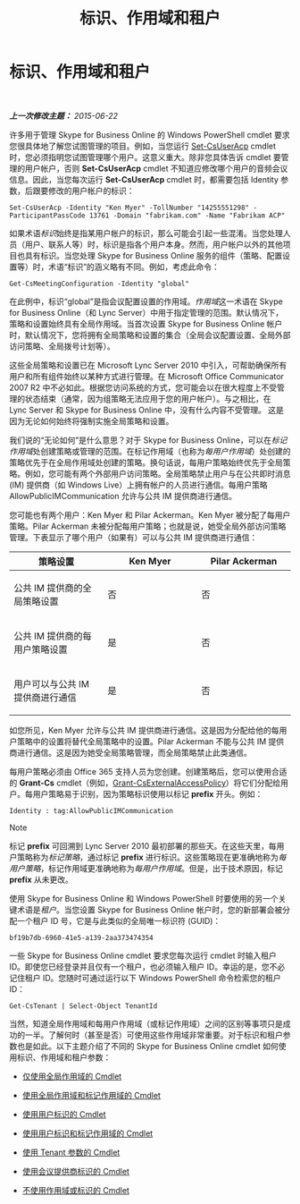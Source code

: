 ﻿---
title: 标识、作用域和租户
TOCTitle: 标识、作用域和租户
ms:assetid: 7cfa194a-2d01-4370-9b48-ee13ff597fa5
ms:mtpsurl: https://technet.microsoft.com/zh-cn/library/Dn362819(v=OCS.15)
ms:contentKeyID: 56271169
ms.date: 06/02/2017
mtps_version: v=OCS.15
ms.translationtype: HT
---

# 标识、作用域和租户

 

_**上一次修改主题：** 2015-06-22_

许多用于管理 Skype for Business Online 的 Windows PowerShell cmdlet 要求您很具体地了解您试图管理的项目。例如，当您运行 [Set-CsUserAcp](https://docs.microsoft.com/en-us/powershell/module/skype/Set-CsUserAcp) cmdlet 时，您必须指明您试图管理哪个用户。这意义重大。除非您具体告诉 cmdlet 要管理的用户帐户，否则 **Set-CsUserAcp** cmdlet 不知道应修改哪个用户的音频会议信息。因此，当您每次运行 **Set-CsUserAcp** cmdlet 时，都需要包括 Identity 参数，后跟要修改的用户帐户的标识：

    Set-CsUserAcp -Identity "Ken Myer" -TollNumber "14255551298" -ParticipantPassCode 13761 -Domain "fabrikam.com" -Name "Fabrikam ACP"

如果术语*标识*始终是指某用户帐户的标识，那么可能会引起一些混淆。当您处理人员（用户、联系人等）时，标识是指各个用户本身。然而，用户帐户以外的其他项目也具有标识。当您处理 Skype for Business Online 服务的组件（策略、配置设置等）时，术语“标识”的涵义略有不同。例如，考虑此命令：

    Get-CsMeetingConfiguration -Identity "global"

在此例中，标识“global”是指会议配置设置的作用域。*作用域*这一术语在 Skype for Business Online（和 Lync Server）中用于指定管理的范围。默认情况下，策略和设置始终具有全局作用域。当首次设置 Skype for Business Online 帐户时，默认情况下，您将拥有全局策略和设置的集合（全局会议配置设置、全局外部访问策略、全局拨号计划等）。

这些全局策略和设置已在 Microsoft Lync Server 2010 中引入，可帮助确保所有用户和所有组件始终以某种方式进行管理。在 Microsoft Office Communicator 2007 R2 中不必如此。根据您访问系统的方式，您可能会以在很大程度上不受管理的状态结束（通常，因为组策略无法应用于您的用户帐户）。与之相比，在 Lync Server 和 Skype for Business Online 中，没有什么内容不受管理。 这是因为无论如何始终将强制实施全局策略和设置。

我们说的“无论如何”是什么意思？对于 Skype for Business Online，可以在*标记作用域*处创建策略或管理的范围。在标记作用域（也称为*每用户作用域*）处创建的策略优先于在全局作用域处创建的策略。换句话说，每用户策略始终优先于全局策略。例如，您可能有两个外部用户访问策略。全局策略禁止用户与在公共即时消息 (IM) 提供商（如 Windows Live）上拥有帐户的人员进行通信。每用户策略 AllowPublicIMCommunication 允许与公共 IM 提供商进行通信。

您可能也有两个用户：Ken Myer 和 Pilar Ackerman。Ken Myer 被分配了每用户策略。Pilar Ackerman 未被分配每用户策略；也就是说，她受全局外部访问策略管理。下表显示了哪个用户（如果有）可以与公共 IM 提供商进行通信：


<table>
<colgroup>
<col style="width: 33%" />
<col style="width: 33%" />
<col style="width: 33%" />
</colgroup>
<thead>
<tr class="header">
<th>策略设置</th>
<th>Ken Myer</th>
<th>Pilar Ackerman</th>
</tr>
</thead>
<tbody>
<tr class="odd">
<td><p>公共 IM 提供商的全局策略设置</p></td>
<td><p>否</p></td>
<td><p>否</p></td>
</tr>
<tr class="even">
<td><p>公共 IM 提供商的每用户策略设置</p></td>
<td><p>是</p></td>
<td><p>否</p></td>
</tr>
<tr class="odd">
<td><p>用户可以与公共 IM 提供商进行通信</p></td>
<td><p>是</p></td>
<td><p>否</p></td>
</tr>
</tbody>
</table>


如您所见，Ken Myer 允许与公共 IM 提供商进行通信。这是因为分配给他的每用户策略中的设置将替代全局策略中的设置。Pilar Ackerman 不能与公共 IM 提供商进行通信。这是因为她受全局策略管理，而全局策略禁止此类通信。

每用户策略必须由 Office 365 支持人员为您创建。创建策略后，您可以使用合适的 **Grant-Cs** cmdlet（例如，[Grant-CsExternalAccessPolicy](https://docs.microsoft.com/en-us/powershell/module/skype/Grant-CsExternalAccessPolicy)）将它们分配给用户。每用户策略易于识别，因为策略标识使用以标记 **prefix** 开头。例如：

    Identity : tag:AllowPublicIMCommunication

> [!NOTE]  
> 标记 <strong>prefix</strong> 可回溯到 Lync Server 2010 最初部署的那些天。在这些天里，每用户策略称为<em>标记策略</em>，通过标记 <strong>prefix</strong> 进行标识。这些策略现在更准确地称为<em>每用户策略</em>，标记作用域更准确地称为<em>每用户作用域</em>。但是，出于技术原因，标记 <strong>prefix</strong> 从未更改。



使用 Skype for Business Online 和 Windows PowerShell 时要使用的另一个关键术语是*租户*。当您设置 Skype for Business Online 帐户时，您的新部署会被分配一个租户 ID 号，它是与此类似的全局唯一标识符 (GUID)：

    bf19b7db-6960-41e5-a139-2aa373474354

一些 Skype for Business Online cmdlet 要求您每次运行 cmdlet 时输入租户 ID。即使您已经登录并且仅有一个租户，也必须输入租户 ID。幸运的是，您不必记住租户 ID。您随时可通过运行以下 Windows PowerShell 命令检索您的租户 ID：

    Get-CsTenant | Select-Object TenantId

当然，知道全局作用域和每用户作用域（或标记作用域）之间的区别等事项只是成功的一半。了解何时（甚至是否）可使用这些作用域非常重要。对于标识和租户参数也是如此。以下主题介绍了不同的 Skype for Business Online cmdlet 如何使用标识、作用域和租户参数：

  - [仅使用全局作用域的 Cmdlet](cmdlets-in-skype-for-business-online-that-use-only-the-global-scope.md)

  - [使用全局作用域和标记作用域的 Cmdlet](cmdlets-in-skype-for-business-online-that-use-the-global-scope-and-the-tag-scope.md)

  - [使用用户标识的 Cmdlet](cmdlets-in-skype-for-business-online-that-use-a-user-identity.md)

  - [使用用户标识和标记作用域的 Cmdlet](cmdlets-in-skype-for-business-online-that-use-a-user-identity-and-the-tag-scope.md)

  - [使用 Tenant 参数的 Cmdlet](cmdlets-in-skype-for-business-online-that-use-the-tenant-parameter.md)

  - [使用会议提供商标识的 Cmdlet](cmdlets-in-skype-for-business-online-that-use-a-conferencing-provider-identity.md)

  - [不使用作用域或标识的 Cmdlet](cmdlets-in-skype-for-business-online-that-do-not-use-a-scope-or-an-identity.md)

